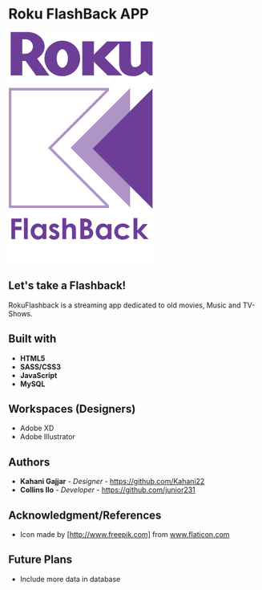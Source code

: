 
# Roku FlashBack APP

![RokuFlashback Logo](/images/flashback_logo.png)

## Let's take a Flashback!


RokuFlashback is a streaming app dedicated to old movies, Music and TV-Shows. 


## Built with
* **HTML5**
* **SASS/CSS3**
* **JavaScript**
* **MySQL**


## Workspaces (Designers)
* Adobe XD
* Adobe Illustrator

## Authors

* **Kahani Gajjar** - *Designer* - https://github.com/Kahani22
* **Collins Ilo** - *Developer* - https://github.com/junior231

## Acknowledgment/References
* Icon made by [http://www.freepik.com] from www.flaticon.com

## Future Plans
- Include more data in database
